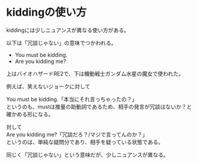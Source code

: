 # kiddingの使い方

kiddingには少しニュアンスが異なる使い方がある。

以下は「冗談じゃない」の意味でつかわれる。

- You must be kidding.
- Are you kidding me?

上はバイオハザードRE2で、下は機動戦士ガンダム水星の魔女で使われた。

例えば、笑えないジョークに対して

You must be kidding.「本当にそれ言っちゃったの？」  
というのも、mustは推量の助動詞であるため、相手の発言が冗談はないか？と確かめる形になる。

対して  
Are you kidding me?「冗談だろ？/マジで言ってんのか？」  
というのは、単純な疑問分であり、相手を疑っている状態である。

同じく「冗談じゃない」という意味だが、少しニュアンスが異なる。
